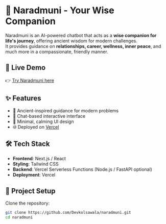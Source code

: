 # 🌸 Naradmuni - Your Wise Companion

Naradmuni is an AI-powered chatbot that acts as a **wise companion for life's journey**, offering ancient wisdom for modern challenges.  
It provides guidance on **relationships, career, wellness, inner peace**, and much more in a compassionate, friendly manner.

## 🚀 Live Demo
👉 [Try Naradmuni here](https://naradmuni.vercel.app/)

## ✨ Features
- 🧘 Ancient-inspired guidance for modern problems  
- 💬 Chat-based interactive interface  
- 🎨 Minimal, calming UI design  
- 🌐 Deployed on [Vercel](https://vercel.com/)  


## 🛠️ Tech Stack
- **Frontend**: Next.js / React  
- **Styling**: Tailwind CSS  
- **Backend**: Vercel Serverless Functions (Node.js / FastAPI optional)  
- **Deployment**: Vercel  

## 📂 Project Setup

Clone the repository:
```bash
git clone https://github.com/Devkolsawala/naradmuni.git
cd naradmuni
